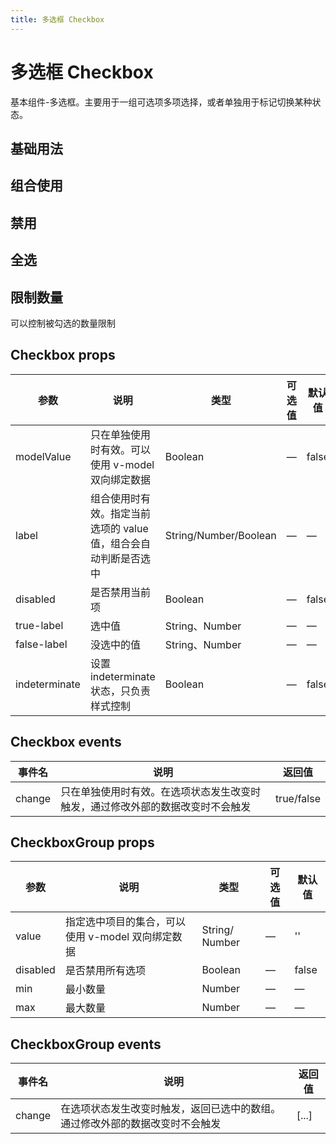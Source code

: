 ```yaml
---
title: 多选框 Checkbox
---
```




# 多选框 Checkbox

基本组件-多选框。主要用于一组可选项多项选择，或者单独用于标记切换某种状态。

## 基础用法

<preview path="./demo/Checkbox/Basic.vue"></preview>

## 组合使用

<preview path="./demo/Checkbox/Group.vue"></preview>

## 禁用

<preview path="./demo/Checkbox/Disabled.vue"></preview>

## 全选

<preview path="./demo/Checkbox/All.vue"></preview>

## 限制数量

可以控制被勾选的数量限制

<preview path="./demo/Checkbox/Limit.vue"></preview>

## Checkbox props

| 参数          | 说明                                                            | 类型                  | 可选值 | 默认值 |
| ------------- | --------------------------------------------------------------- | --------------------- | ------ | ------ |
| modelValue    | 只在单独使用时有效。可以使用 v-model 双向绑定数据               | Boolean               | —      | false  |
| label         | 组合使用时有效。指定当前选项的 value 值，组合会自动判断是否选中 | String/Number/Boolean | —      | —      |
| disabled      | 是否禁用当前项                                                  | Boolean               | —      | false  |
| true-label    | 选中值                                                          | String、Number        | —      | —      |
| false-label   | 没选中的值                                                      | String、Number        | —      | —      |
| indeterminate | 设置 indeterminate 状态，只负责样式控制                         | Boolean               | —      | false  |

## Checkbox events

| 事件名 | 说明                                                                           | 返回值     |
| ------ | ------------------------------------------------------------------------------ | ---------- |
| change | 只在单独使用时有效。在选项状态发生改变时触发，通过修改外部的数据改变时不会触发 | true/false |

## CheckboxGroup props

| 参数     | 说明                                              | 类型           | 可选值 | 默认值 |
| -------- | ------------------------------------------------- | -------------- | ------ | ------ |
| value    | 指定选中项目的集合，可以使用 v-model 双向绑定数据 | String/ Number | —      | ''     |
| disabled | 是否禁用所有选项                                  | Boolean        | —      | false  |
| min      | 最小数量                                          | Number         | —      | —      |
| max      | 最大数量                                          | Number         | —      | —      |

## CheckboxGroup events

| 事件名 | 说明                                                                         | 返回值 |
| ------ | ---------------------------------------------------------------------------- | ------ |
| change | 在选项状态发生改变时触发，返回已选中的数组。通过修改外部的数据改变时不会触发 | [...]  |
